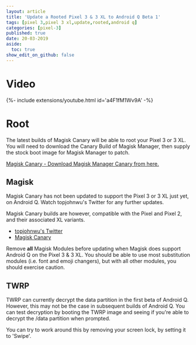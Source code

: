 ```yaml
---
layout: article
title: 'Update a Rooted Pixel 3 & 3 XL to Android Q Beta 1'
tags: [pixel 3,pixel 3 xl,update,rooted,android q]
categories: [pixel-3]
published: true
date: 20-03-2019
aside:
  toc: true
show_edit_on_github: false
---
```


# Video

<div>{%- include extensions/youtube.html id='a4F1fM1Wv9A' -%}</div>

# Root

The latest builds of Magisk Canary will be able to root your Pixel 3 or 3 XL. You will need to download the Canary Build of Magisk Manager, then supply the stock boot image for Magisk Manager to patch.

[Magisk Canary - Download Magisk Manager Canary from here.][1]

## Magisk
Magisk Canary has not been updated to support the Pixel 3 or 3 XL just yet, on Android Q. Watch topjohnwu's Twitter for any further updates.

Magisk Canary builds are however, compatible with the Pixel and Pixel 2, and their associated XL variants.

 - [topjohnwu's Twitter](https://twitter.com/topjohnwu/)
 - [Magisk Canary][1]

Remove **all** Magisk Modules before updating when Magisk does support Android Q on the Pixel 3 & 3 XL. You should be able to use most substitution modules (i.e. font and emoji changers), but with all other modules, you should exercise caution.

## TWRP
TWRP can currently decrypt the data partition in the first beta of Android Q. However, this may not be the case in subsequent builds of Android Q. You can test decryption by booting the TWRP image and seeing if you're able to decrypt the /data partition when prompted.

You can try to work around this by removing your screen lock, by setting it to 'Swipe'.

[1]:https://forum.xda-developers.com/apps/magisk/dev-magisk-canary-channel-bleeding-edge-t3839337